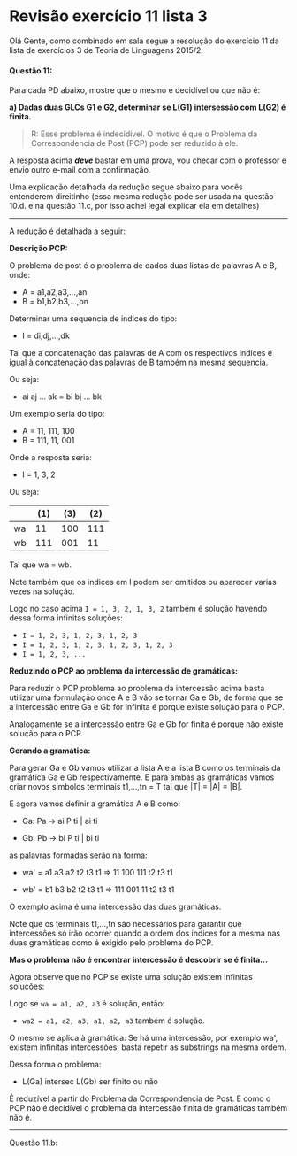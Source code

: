 # Revisão exercício 11 lista 3

Olá Gente, como combinado em sala segue a resolução do exercício 11 da lista de exercícios 3 de Teoria de Linguagens 2015/2.

#### Questão 11:

Para cada PD abaixo, mostre que o mesmo é decidível ou que não é:

**a) Dadas duas GLCs G1 e G2, determinar se L(G1) intersessão com L(G2) é finita.**

> R: Esse problema é indecidível. O motivo é que o Problema da Correspondencia de Post (PCP) pode ser reduzido à ele.

A resposta acima **_deve_** bastar em uma prova, vou checar com o professor e envio outro e-mail com a confirmação.

Uma explicação detalhada da redução segue abaixo para vocês entenderem direitinho
(essa mesma redução pode ser usada na questão 10.d. e na questão 11.c,
por isso achei legal explicar ela em detalhes)

---

A redução é detalhada a seguir:

**Descrição PCP:**

O problema de post é o problema de dados duas listas de palavras A e B, onde:

- A = a1,a2,a3,...,an
- B = b1,b2,b3,...,bn

Determinar uma sequencia de indices do tipo:

- I = di,dj,...,dk

Tal que a concatenação das palavras de A com os respectivos indices é igual à concatenação das palavras de B também na mesma sequencia.

Ou seja:

- ai aj ... ak = bi bj ... bk

Um exemplo seria do tipo:

- A = 11, 111, 100
- B = 111, 11, 001

Onde a resposta seria:

- I = 1, 3, 2

Ou seja:

|    | (1) | (3) | (2) |
|----|-----|-----|-----|
| wa | 11  | 100 | 111 |
| wb | 111 | 001 | 11  |

Tal que wa = wb.

Note também que os indices em I podem ser omitidos ou aparecer varias vezes na solução.

Logo no caso acima `I = 1, 3, 2, 1, 3, 2` também é solução havendo dessa forma infinitas soluções:

- `I = 1, 2, 3, 1, 2, 3, 1, 2, 3`
- `I = 1, 2, 3, 1, 2, 3, 1, 2, 3, 1, 2, 3`
- `I = 1, 2, 3, ...`

**Reduzindo o PCP ao problema da intercessão de gramáticas:**

Para reduzir o PCP problema ao problema da intercessão acima basta utilizar uma formulação onde A e B vão se tornar Ga e Gb,
de forma que se a intercessão entre Ga e Gb for infinita é porque existe solução para o PCP.

Analogamente se a intercessão entre Ga e Gb for finita é porque não existe solução para o PCP.

**Gerando a gramática:**

Para gerar Ga e Gb vamos utilizar a lista A e a lista B como os terminais da gramática Ga e Gb respectivamente.
E para ambas as gramáticas vamos criar novos simbolos terminais t1,...,tn = T tal que |T| = |A| = |B|.

E agora vamos definir a gramática A e B como:

- Ga: Pa -> ai P ti | ai ti

- Gb: Pb -> bi P ti | bi ti

as palavras formadas serão na forma:

- wa' = a1 a3 a2 t2 t3 t1 => 11 100 111 t2 t3 t1

- wb' = b1 b3 b2 t2 t3 t1 => 111 001 11 t2 t3 t1

O exemplo acima é uma intercessão das duas gramáticas.

Note que os terminais t1,...,tn são necessários para garantir que intercessões
só irão ocorrer quando a ordem dos indices for a mesma nas duas gramáticas
como é exigido pelo problema do PCP.

**Mas o problema não é encontrar intercessão é descobrir se é finita...**

Agora observe que no PCP se existe uma solução existem infinitas soluções:

Logo se `wa = a1, a2, a3` é solução, então:

- `wa2 = a1, a2, a3, a1, a2, a3` também é solução.

O mesmo se aplica à gramática: Se há uma intercessão, por exemplo wa',
existem infinitas intercessões, basta repetir as substrings na mesma ordem.

Dessa forma o problema:

- L(Ga) intersec L(Gb) ser finito ou não

É reduzível a partir do Problema da Correspondencia de Post. E como o PCP
não é decidível o problema da intercessão finita de gramáticas também não é.

---

Questão 11.b:

